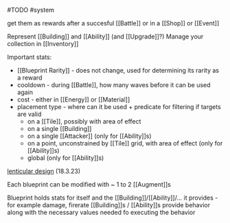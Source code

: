 #TODO
#system 

get them as rewards after a succesful [[Battle]] or in a [[Shop]] or [[Event]]

Represent [[Building]] and [[Ability]] (and [[Upgrade]]?)
Manage your collection in [[Inventory]]

Important stats:
-  [[Blueprint Rarity]] - does not change, used for determining its rarity as a reward
- cooldown - during [[Battle]], how many waves before it can be used again
- cost - either in [[Energy]] or [[Material]]
- placement type - where can it be used + predicate for filtering if targets are valid
    - on a [[Tile]], possibly with area of effect
    - on a single [[Building]]
    - on a single [[Attacker]] (only for [[Ability]]s)
    - on a point, unconstrained by [[Tile]] grid, with area of effect (only for [[Ability]]s)
    - global (only for [[Ability]]s)

[lenticular design](https://magic.wizards.com/en/news/making-magic/lenticular-design-2014-03-31) (18.3.23)

Each blueprint can be modified with ~ 1 to 2 [[Augment]]s

Blueprint holds stats for itself and the [[Building]]/[[Ability]]/... it provides - for example damage, firerate
[[Building]]s / [[Ability]]s provide behavior along with the necessary values needed fo executing the behavior

